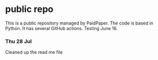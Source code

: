 # public repo

This is a public repository managed by PaidPaper. The code is based in Python. It has several GitHub actions.
Testing June 16.

### Thu 28 Jul

Cleaned up the read me file 
